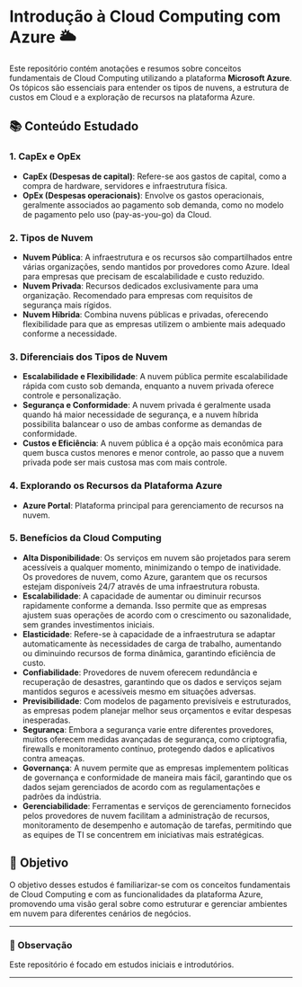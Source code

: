 # Introdução à Cloud Computing com Azure 🌥️

Este repositório contém anotações e resumos sobre conceitos fundamentais de Cloud Computing utilizando a plataforma **Microsoft Azure**. Os tópicos são essenciais para entender os tipos de nuvens, a estrutura de custos em Cloud e a exploração de recursos na plataforma Azure.

## 📚 Conteúdo Estudado

### 1. **CapEx e OpEx**
   - **CapEx (Despesas de capital)**: Refere-se aos gastos de capital, como a compra de hardware, servidores e infraestrutura física.
   - **OpEx (Despesas operacionais)**: Envolve os gastos operacionais, geralmente associados ao pagamento sob demanda, como no modelo de pagamento pelo uso (pay-as-you-go) da Cloud.

### 2. **Tipos de Nuvem**
   - **Nuvem Pública**: A infraestrutura e os recursos são compartilhados entre várias organizações, sendo mantidos por provedores como Azure. Ideal para empresas que precisam de escalabilidade e custo reduzido.
   - **Nuvem Privada**: Recursos dedicados exclusivamente para uma organização. Recomendado para empresas com requisitos de segurança mais rígidos.
   - **Nuvem Híbrida**: Combina nuvens públicas e privadas, oferecendo flexibilidade para que as empresas utilizem o ambiente mais adequado conforme a necessidade.

### 3. **Diferenciais dos Tipos de Nuvem**
   - **Escalabilidade e Flexibilidade**: A nuvem pública permite escalabilidade rápida com custo sob demanda, enquanto a nuvem privada oferece controle e personalização.
   - **Segurança e Conformidade**: A nuvem privada é geralmente usada quando há maior necessidade de segurança, e a nuvem híbrida possibilita balancear o uso de ambas conforme as demandas de conformidade.
   - **Custos e Eficiência**: A nuvem pública é a opção mais econômica para quem busca custos menores e menor controle, ao passo que a nuvem privada pode ser mais custosa mas com mais controle.

### 4. **Explorando os Recursos da Plataforma Azure**
   - **Azure Portal**: Plataforma principal para gerenciamento de recursos na nuvem.

### 5. **Benefícios da Cloud Computing**
   - **Alta Disponibilidade**: Os serviços em nuvem são projetados para serem acessíveis a qualquer momento, minimizando o tempo de inatividade. Os provedores de nuvem, como Azure, garantem que os recursos estejam disponíveis 24/7 através de uma infraestrutura robusta.
   - **Escalabilidade**: A capacidade de aumentar ou diminuir recursos rapidamente conforme a demanda. Isso permite que as empresas ajustem suas operações de acordo com o crescimento ou sazonalidade, sem grandes investimentos iniciais.
   - **Elasticidade**: Refere-se à capacidade de a infraestrutura se adaptar automaticamente às necessidades de carga de trabalho, aumentando ou diminuindo recursos de forma dinâmica, garantindo eficiência de custo.
   - **Confiabilidade**: Provedores de nuvem oferecem redundância e recuperação de desastres, garantindo que os dados e serviços sejam mantidos seguros e acessíveis mesmo em situações adversas.
   - **Previsibilidade**: Com modelos de pagamento previsíveis e estruturados, as empresas podem planejar melhor seus orçamentos e evitar despesas inesperadas.
   - **Segurança**: Embora a segurança varie entre diferentes provedores, muitos oferecem medidas avançadas de segurança, como criptografia, firewalls e monitoramento contínuo, protegendo dados e aplicativos contra ameaças.
   - **Governança**: A nuvem permite que as empresas implementem políticas de governança e conformidade de maneira mais fácil, garantindo que os dados sejam gerenciados de acordo com as regulamentações e padrões da indústria.
   - **Gerenciabilidade**: Ferramentas e serviços de gerenciamento fornecidos pelos provedores de nuvem facilitam a administração de recursos, monitoramento de desempenho e automação de tarefas, permitindo que as equipes de TI se concentrem em iniciativas mais estratégicas.

## 🚀 Objetivo
O objetivo desses estudos é familiarizar-se com os conceitos fundamentais de Cloud Computing e com as funcionalidades da plataforma Azure, promovendo uma visão geral sobre como estruturar e gerenciar ambientes em nuvem para diferentes cenários de negócios.


---

### 📌 Observação

Este repositório é focado em estudos iniciais e introdutórios.

---

